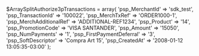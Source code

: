 $ArraySplitAuthorize3pTransactions = array(
    'psp_MerchantId' => 'sdk_test',
    'psp_TransactionId' => '100022',
    'psp_MerchTxRef' => 'ORDER1000-1',
    'psp_MerchAdditionalRef' => 'ADDITIONAL-REF1234',
    'psp_Product' => '14',
    'psp_PromotionCode' => 'VISA SANTANDER',
    'psp_Amount' => '15050',
    'psp_NumPayments' => '1',
    'psp_FirstPaymentDeferral' => '3',
    'psp_SoftDescriptor' => 'Compra Art 15',
    'psp_CreatedAt' => '2008-01-12 13:05:35-03:00'
);